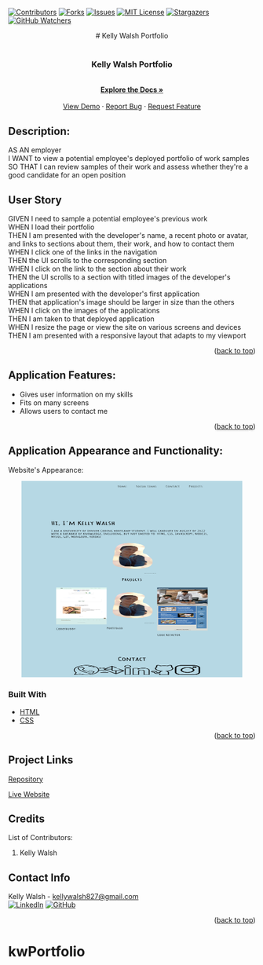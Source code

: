[![Contributors][contributors-shield]][contributors-url]
[![Forks][forks-shield]][forks-url]
[![Issues][issues-shield]][issues-url]
[![MIT License][license-shield]][license-url]
[![Stargazers][stars-shield]][stars-url]
[![GitHub Watchers][github-watchers]][github-watchers-url]

<div align="center">
# Kelly Walsh Portfolio</div>

<!-- PROJECT LOGO -->
<br />
<div align="center">
  <a href="https://kemwalsh.github.io/kwPortfolio">
  </a>

<h3 align="center">Kelly Walsh Portfolio</h3>

  <p align="center">
    <br />
    <a href="https://github.com/kemwalsh/kwPortfolio"><strong>Explore the Docs »</strong></a>
    <br />
    <br />
    <a href="https://kemwalsh.github.io/kwPortfolio/">View Demo</a>
    ·
    <a href="https://github.com/kemwalsh/kwPortfolio/issues">Report Bug</a>
    ·
    <a href="https://github.com/kemwalsh/kwPortfolio/issues">Request Feature</a>
  </p>
</div>

## Description:

AS AN employer
<br>
I WANT to view a potential employee's deployed portfolio of work samples
<br>
SO THAT I can review samples of their work and assess whether they're a good candidate for an open position

## User Story

GIVEN I need to sample a potential employee's previous work
<br>
WHEN I load their portfolio
<br>
THEN I am presented with the developer's name, a recent photo or avatar, and links to sections about them, their work, and how to contact them
<br>
WHEN I click one of the links in the navigation
<br>
THEN the UI scrolls to the corresponding section
<br>
WHEN I click on the link to the section about their work
<br>
THEN the UI scrolls to a section with titled images of the developer's applications
<br>
WHEN I am presented with the developer's first application
<br>
THEN that application's image should be larger in size than the others
<br>
WHEN I click on the images of the applications
<br>
THEN I am taken to that deployed application
<br>
WHEN I resize the page or view the site on various screens and devices
<br>
THEN I am presented with a responsive layout that adapts to my viewport

<p align="right">(<a href="#top">back to top</a>)</p>

## Application Features:

- Gives user information on my skills
- Fits on many screens
- Allows users to contact me

<p align="right">(<a href="#top">back to top</a>)</p>

## Application Appearance and Functionality:

Website's Appearance:

<!-- Add link to gif -->

<!-- ![Appearance](assets/images/deployedScreenshot.png) -->

<center><img src="./assets/images/deployedScreenshot.png" alt="Kelly Walsh Portfolio" width="450" height="400"/></center>

### Built With

- [HTML](https://en.wikipedia.org/wiki/HTML)
- [CSS](https://developer.mozilla.org/en-US/docs/Learn/CSS/First_steps/What_is_CSS)

<p align="right">(<a href="#top">back to top</a>)</p>

## Project Links

[Repository](https://github.com/kemwalsh/ckwPortfolio)

[Live Website](https://kemwalsh.github.io/kwPortfolio/)

## Credits

List of Contributors:

1. Kelly Walsh

## Contact Info

Kelly Walsh - kellywalsh827@gmail.com
<br>
[![LinkedIn][linkedin-shield]][linkedin-url-kelly] [![GitHub][github-shield]][github-url-kelly] </br>

<p align="right">(<a href="#top">back to top</a>)</p>

<!-- MARKDOWN LINKS & IMAGES -->
<!-- https://www.markdownguide.org/basic-syntax/#reference-style-links -->

[contributors-shield]: https://img.shields.io/github/contributors/kemwalsh/kwPortfolio.svg?style=for-the-badge
[contributors-url]: https://github.com/kemwalsh/kwPortfolio/graphs/contributors
[forks-shield]: https://img.shields.io/github/forks/kemwalsh/kwPortfolio.svg?style=for-the-badge
[forks-url]: https://github.com/kemwalsh/kwPortfolio/network/members
[stars-shield]: https://img.shields.io/github/stars/kemwalsh/kwPortfolio?style=social
[stars-url]: https://github.com/kemwalsh/kwPortfolio/stargazers
[issues-shield]: https://img.shields.io/github/issues/kemwalsh/kwPortfolio.svg?style=for-the-badge
[issues-url]: https://github.com/kemwalsh/kwPortfolio/issues
[license-shield]: https://img.shields.io/github/license/kemwalsh/kwPortfolio?style=for-the-badge
[license-url]: https://github.com/kemwalsh/kwPortfolio/blob/master/LICENSE
[linkedin-shield]: https://img.shields.io/badge/-LinkedIn-black.svg?style=for-the-badge&logo=linkedin&colorB=555
[linkedin-url-kelly]: https://www.linkedin.com/in/kellywalsh001/
[github-shield]: https://img.shields.io/badge/-Github-blueviolet.svg?style=for-the-badge&logo=Github&colorB=555
[github-url-kelly]: https://github.com/kemwalsh
[github-watchers]: https://img.shields.io/github/watchers/kemwalsh/kwPortfolio?style=social
[github-watchers-url]: https://github.com/kemwalsh/kwPortfolio/watchers

# kwPortfolio
